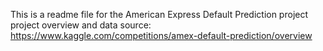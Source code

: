 This is a readme file for the American Express Default Prediction project
project overview and data source: https://www.kaggle.com/competitions/amex-default-prediction/overview

